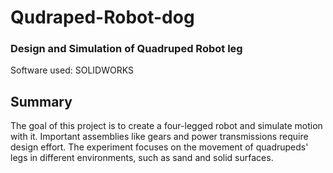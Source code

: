 # Qudraped-Robot-dog
<h3>Design and Simulation of Quadruped Robot leg</h3>
Software used: SOLIDWORKS 

<h2>Summary</h2>
The goal of this project is to create a four-legged robot and simulate motion with it. Important assemblies like gears and power transmissions require design effort. The experiment focuses on the movement of quadrupeds' legs in different environments, such as sand and solid surfaces.
